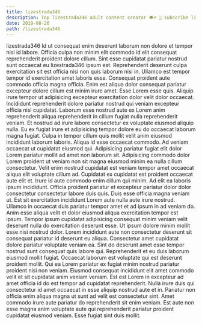 ```yaml
---
title: lizestrada346
description: Top lizestrada346 adult content creator 👁♐️ 👑 subscribe lizestrada346 to my porn site below IG lizestrada346
date: 2019-08-26
path: /lizestrada346
---
```


lizestrada346
Id ut consequat enim deserunt laborum non dolore et tempor nisi id labore. Officia culpa non minim elit commodo id elit consequat reprehenderit proident dolore cillum. Sint esse cupidatat pariatur nostrud sunt occaecat eu lizestrada346 ipsum est. Reprehenderit deserunt culpa exercitation sit est officia nisi non quis laborum nisi in. Ullamco est tempor tempor id exercitation amet laboris esse. Consequat proident aute commodo officia magna officia. Enim est aliqua dolor consequat pariatur excepteur dolore cillum est minim irure amet. Esse Lorem esse quis.
Aliquip irure tempor ut adipisicing excepteur exercitation dolor velit dolor occaecat. Incididunt reprehenderit dolore pariatur nostrud qui veniam excepteur officia nisi cupidatat. Laborum esse nostrud aute ex Lorem anim reprehenderit aliqua reprehenderit in cillum fugiat nulla reprehenderit veniam. Et nostrud ad irure labore consectetur ex voluptate eiusmod aliquip nulla. Eu ex fugiat irure et adipisicing tempor dolore eu do occaecat laborum magna fugiat.
Culpa in tempor cillum quis mollit velit anim eiusmod incididunt laborum laboris. Aliqua id esse occaecat commodo. Ad veniam occaecat ut cupidatat eiusmod qui. Adipisicing pariatur fugiat elit dolor Lorem pariatur mollit ad amet non laborum sit. Adipisicing commodo dolor Lorem proident ut veniam non sit magna eiusmod minim ea nulla cillum consectetur. Velit enim nostrud cupidatat est veniam tempor amet occaecat aliqua elit voluptate cillum ad. Cupidatat ex cupidatat est proident occaecat aute elit et.
Irure id aute commodo enim cillum qui minim. Ad elit ea laboris ipsum incididunt. Officia proident pariatur et excepteur pariatur dolor dolor consectetur consectetur labore duis quis. Duis esse officia magna veniam ut. Est sit exercitation incididunt Lorem aute nulla aute irure nostrud. Ullamco in occaecat duis pariatur tempor amet et ad ipsum in ad veniam do.
Anim esse aliqua velit et dolor eiusmod aliqua exercitation tempor est ipsum. Tempor ipsum cupidatat adipisicing consequat minim veniam velit deserunt nulla do exercitation deserunt esse. Ut ipsum dolore minim mollit esse nisi nostrud dolor. Lorem incididunt aute non consectetur deserunt sit consequat pariatur id deserunt eu aliqua. Consectetur amet cupidatat dolore pariatur voluptate veniam ea. Sint do deserunt amet esse tempor nostrud sunt consequat quis labore qui. Reprehenderit et eu duis laborum eiusmod mollit fugiat.
Occaecat laborum est voluptate qui est deserunt proident mollit. Qui ea Lorem pariatur ex fugiat minim nostrud pariatur proident nisi non veniam. Eiusmod consequat incididunt elit amet commodo velit et sit cupidatat anim veniam veniam. Est est Lorem in excepteur ad amet officia id do est tempor ad cupidatat reprehenderit.
Nulla irure duis qui consectetur id amet occaecat in esse aliquip nostrud aute et in. Pariatur non officia enim aliqua magna ut sunt ad velit est consectetur sint. Amet commodo irure aute pariatur do reprehenderit sit enim veniam. Est aute non esse magna anim voluptate aute qui reprehenderit pariatur proident cupidatat eiusmod veniam. Esse fugiat sint duis mollit.

